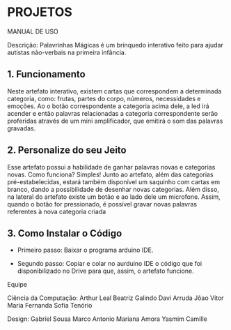 # PROJETOS #

MANUAL DE USO

Descrição:
Palavrinhas Mágicas é um brinquedo interativo feito para ajudar autistas não-verbais na primeira infância.

## 1. Funcionamento

Neste artefato interativo, existem cartas que correspondem a determinada categoria, como: frutas, partes do corpo, números, necessidades e emoções. Ao o botão correspondente a categoria acima dele, a led irá acender e então palavras relacionadas a categoria correspondente serão proferidas através de um mini amplificador, que emitirá o som das palavras gravadas.

## 2. Personalize do seu Jeito

Esse artefato possui a habilidade de ganhar palavras novas e categorias novas. Como funciona? Simples! Junto ao artefato, além das categorias pré-estabelecidas, estará também disponível um saquinho com cartas em branco, dando a possibilidade de desenhar novas categorias. Além disso, na lateral do artefato existe um botão e ao lado dele um microfone. Assim, quando o botão for pressionado, é possível gravar novas palavras referentes à nova categoria criada

## 3. Como Instalar o Código

- Primeiro passo:
  Baixar o programa arduino IDE.

- Segundo passo:
  Copiar e colar no aurduino IDE o código que foi disponibilizado no Drive para que, assim, o artefato funcione.
  
Equipe

Ciência da Computação:
Arthur Leal
Beatriz Galindo
Davi Arruda
Jõao Vitor
Maria Fernanda 
Sofia Tenório

Design:
Gabriel Sousa
Marco Antonio
Mariana Amora
Yasmim Camille

